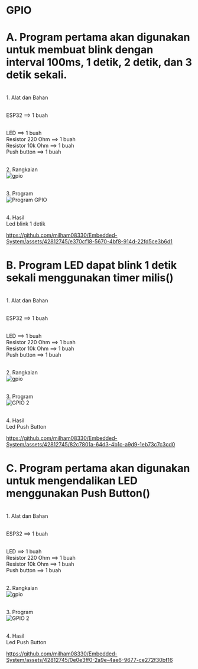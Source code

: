 
<h1 align="">GPIO</h1>
<h1 align="">A. Program pertama akan digunakan untuk membuat blink dengan interval 100ms, 1 detik, 2 detik, dan 3 detik sekali.</h1>

<br>1. Alat dan Bahan</p>

<br>ESP32 ==> 1 buah</p>
<br>LED ==> 1 buah
<br>Resistor 220 Ohm ==> 1 buah
<br>Resistor 10k Ohm ==> 1 buah
<br>Push button ==> 1 buah

<br>2. Rangkaian
<br>![gpio](https://github.com/milham08330/Embedded-System/assets/42812745/6331087e-8f68-4a7f-ad8a-31dec91569ff)

<br>3. Program
<br>![Program GPIO](https://github.com/milham08330/Embedded-System/assets/42812745/e34f17fb-5bb4-496d-8a7f-cf48a033c28b)

<br>4. Hasil 
<br>Led blink 1 detik 


https://github.com/milham08330/Embedded-System/assets/42812745/e370cf18-5670-4bf8-914d-22fd5ce3b6d1


<h1 align="">B. Program LED dapat blink 1 detik sekali menggunakan timer milis()</h1>

<br>1. Alat dan Bahan</p>

<br>ESP32 ==> 1 buah</p>
<br>LED ==> 1 buah
<br>Resistor 220 Ohm ==> 1 buah
<br>Resistor 10k Ohm ==> 1 buah
<br>Push button ==> 1 buah

<br>2. Rangkaian
<br>![gpio](https://github.com/milham08330/Embedded-System/assets/42812745/6331087e-8f68-4a7f-ad8a-31dec91569ff)

<br>3. Program
<br>![GPIO 2](https://github.com/milham08330/Embedded-System/assets/42812745/be992475-e98f-4d1a-baed-74568e4d0928)

<br>4. Hasil 
<br>Led Push Button


https://github.com/milham08330/Embedded-System/assets/42812745/82c7801a-64d3-4b1c-a9d9-1eb73c7c3cd0


<h1 align="">C. Program pertama akan digunakan untuk mengendalikan LED menggunakan Push Button()</h1>

<br>1. Alat dan Bahan</p>

<br>ESP32 ==> 1 buah</p>
<br>LED ==> 1 buah
<br>Resistor 220 Ohm ==> 1 buah
<br>Resistor 10k Ohm ==> 1 buah
<br>Push button ==> 1 buah

<br>2. Rangkaian
<br>![gpio](https://github.com/milham08330/Embedded-System/assets/42812745/6331087e-8f68-4a7f-ad8a-31dec91569ff)

<br>3. Program
<br>![GPIO 2](https://github.com/milham08330/Embedded-System/assets/42812745/3ae6a033-9e51-4deb-8b65-71ce366ab55a)

<br>4. Hasil 
<br>Led Push Button 

https://github.com/milham08330/Embedded-System/assets/42812745/0e0e3ff0-2a9e-4ae6-9677-ce272f30bf16


